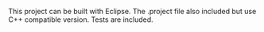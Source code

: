 This project can be built with Eclipse. The .project file also included but use C++ compatible version.
Tests are included.

